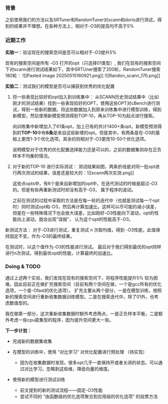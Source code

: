 ### 背景
之前使用我们的方法以及SRTuner和RandomTuner对scann和doris进行测试，得到的结果并不理想。在各种方法上，相对于-O3的提高均不高于5%

### 近期工作
**实验一**：验证现在的搜索空间是否可以相对于-O3提升5%

现有的搜索空间是所有 -O3 打开的opt（只选择01类型）, 我们在现有的搜索空间下对scann进行测试结果如下，其中SRTUner搜索了200轮，RandomTuner搜索180轮：
![[Pasted image 20250515160921.png]]
![[Randon_scann_170.png]]

**实验二**：测试我们的模型是否可以捕获到优秀的优化配置

1. 将一些表现比较好的opt加入到训练集中：
	从SCANN历史测试结果中（比如刚才的测试结果）找到一些表现较好的OPT，使用这些OPT对cBench进行测试，得到一些新的数据。将这些数据加入到原来训练集中进行模型训练，得到新模型，然后使用新模型预测得到TOP-10，再从TOP-10为起点进行搜索。

	向训练集中新增加入了61条opt，加上已有的共计1400+条opt。新模型预测得到的**TOP-10**中有**6条**是来自这些新增的opt。但是其中，有两条是在-O3的基础上更改1-3个优化选项。其余的则相对于-O3更改10-50个优化选项。

	说明模型对于优秀的优化配置选择能力还是可以的，之前的数据集则存在正负样本不均衡的情况。

2. 对于新的TOP-10 进行实际测试：
	测试结果如图，两条折线是对同一批opt进行两次测试的结果，误差还是较大的：![[scann两次实测.png]]

	这些点opts中，有6个是来自新增加的opt中，在迭代测试的时候是超过-O3的。但是有些再重新测试时却没有高于-O3， 属于程序的波动。 
	
	之前在测试的过程中采取的方法是在每一轮的迭代中（也就是测试每一个opt时）同时测试opt和-O3，然后再计算加速比。这样可以尽可能的减小误差，但是在一些特殊情况下也会放大误差，比如刚好-O3性能向下波动，opt的性能向上波动，就会出现“误报”， 认为这个opt的性能高于-O3。

新测试方法：
对于-O3进行测试，重复测试 n 次取均值，得到 -O3性能，此值保持固定不变，作为-O3的最终结果。

在测试时，以这个值作为-O3的性能进行测试。 最后对于我们得到最优的opt同样进行n次测试，得到最优opt的性能，计算最终的加速比。


### Doing & TODO
通过上述两个实验，我们发现在现有的搜索空间下，将程序性能提升5% 较为困难，因此目前正在做扩充搜索空间（目前有两个空间在做，一个是gcc所有的优化选项，一个是-Ofast的优化选项）。 扩充主要从两个部分，一是在模型训练，按照新的搜索空间进行重新收集数据训练模型。二是在搜索迭代中，除了01外，也考虑数值型的。

我在做第一部分，这次重新收集数据时额外考虑两点，一是正负样本平衡，二是额外考虑一些cpu密集型的程序，因为提升空间更大一些。

**下一步计划：**
* 完成新的数据集收集

* 在模型的训练中，使用 “对比学习” 对优化配置进行预处理 （待实现）
	* 因为在收集数据时发现，很多opt几乎一直保持开或者关闭的状态。可以通过对比学习，忽略到这些维，降低向量的维度。

* 使用新的模型进行测试训练
	* 前文提到的新的测试流程——固定-O3性能
	* 尝试不同的 “由函数级的优化选项聚合到应用级的优化选项“ 的投票方法